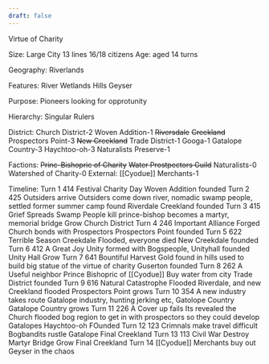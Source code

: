 ```yaml
---
draft: false
---
```

Virtue of Charity

Size: Large City 13 lines 16/18 citizens
Age: aged 14 turns

Geography: Riverlands

Features: River
Wetlands
Hills
Geyser

Purpose:
Pioneers looking for opprotunity

Hierarchy:
Singular Rulers

District: 
Church District-2
Woven Addition-1
~~Riversdale~~
~~Creekland~~
Prospectors Point-3
~~New Creekland~~
Trade District-1
Googa-1
Gatalope Country-3
Haychtoo-oh-3
Naturalists Preserve-1

Factions:
~~Princ-Bishopric of Charity~~
~~Water Prostpectors Guild~~
Naturalists-0
Watershed of Charity-0
External:
[[Cyodue]] Merchants-1

Timeline:
Turn 1
414 Festival
Charity Day
Woven Addition founded
Turn 2
425 Outsiders arrive
Outsiders come down river, nomadic swamp people, settled former summer camp found Riverdale
Creekland founded
Turn 3
415 Grief Spreads
Swamp People kill prince-bishop becomes a martyr, memorial bridge
Grow Church District
Turn 4
246 Important Alliance Forged
Church bonds with Prospectors
Prospectors Point founded
Turn 5
622 Terrible Season
Creekdale Flooded, everyone died
New Creekdale founded
Turn 6
412 A Great Joy
Unity formed with Bogspeople, Unityhall founded
Unity Hall Grow
Turn 7
641 Bountiful Harvest
Gold found in hills used to build big statue of the virtue of charity
Guserton founded
Turn 8
262 A Useful neighbor
Prince Bishopric of [[Cyodue]] Buy water from city
Trade District founded
Turn 9
616 Natural Catastrophe
Flooded Riverdale, and new Creekland flooded
Prospectors Point grows
Turn 10
354 A new industry takes route
Gatalope industry, hunting jerking etc, Gatolope Country
Gatalope Country grows
Turn 11
226 A Cover up fails
Its revealed the Church flooded bog region to get in with prospectors so they could develop Gatalopes
Haychtoo-oh FOunded
Turn 12
123 Crimnals make travel difficult
Bogbandits rustle Gatalope
Final Creekland
Turn 13
113 Civil War
Destroy Martyr Bridge
Grow Final Creekland
Turn 14
[[Cyodue]] Merchants buy out Geyser in the chaos